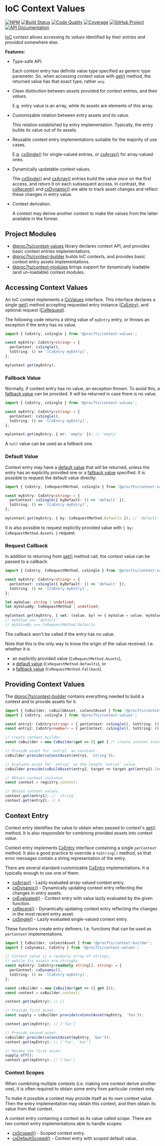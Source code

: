 IoC Context Values
==================

[![NPM][npm-image]][npm-url]
[![Build Status][build-status-img]][build-status-link]
[![Code Quality][quality-img]][quality-link]
[![Coverage][coverage-img]][coverage-link]
[![GitHub Project][github-image]][github-url]
[![API Documentation][api-docs-image]][api-docs-url]

[IoC] context allows accessing its _values_ identified by their _entries_ and _provided_ somewhere else. 

**Features:**

- Type-safe API.

  Each context entry has definite value type specified as generic type parameter. So, when accessing context value with
  [get()] method, the returned value has that exact type, rather `any`.

- Clean distinction between _assets_ provided for context entries, and their _values_.

  E.g. entry value is an array, while its assets are elements of this array.

- Customizable relation between entry assets and its value.

  This relation established by entry implementation. Typically, the entry builds its value out of its assets. 

- Reusable context entry implementations suitable for the majority of use cases.

  E.g. [cxSingle()] for single-valued entries, or [cxArray()] for array-valued ones.

- Dynamically updatable context values.

  The [cxSingle()] and [cxArray()] entries build the value _once_ on the first access, and return it on each subsequent
  access. In contrast, the [cxRecent()] and [cxDynamic()] are able to track asset changes and reflect these changes in
  entry value.

- Context derivation.

  A context may derive another context to make the values from the latter available in the former.

[npm-image]: https://img.shields.io/npm/v/@proc7ts/context-values.svg?logo=npm
[npm-url]: https://www.npmjs.com/package/@proc7ts/context-values
[build-status-img]: https://github.com/proc7ts/context-values/workflows/Build/badge.svg
[build-status-link]: https://github.com/proc7ts/context-values/actions?query=workflow:Build
[quality-img]: https://app.codacy.com/project/badge/Grade/69f604f1399d49d58f12202fce675048
[quality-link]: https://www.codacy.com/gh/proc7ts/context-values/dashboard?utm_source=github.com&utm_medium=referral&utm_content=proc7ts/context-values&utm_campaign=Badge_Grade
[coverage-img]: https://app.codacy.com/project/badge/Coverage/69f604f1399d49d58f12202fce675048
[coverage-link]: https://www.codacy.com/gh/proc7ts/context-values/dashboard?utm_source=github.com&utm_medium=referral&utm_content=proc7ts/context-values&utm_campaign=Badge_Coverage
[github-image]: https://img.shields.io/static/v1?logo=github&label=GitHub&message=project&color=informational
[github-url]: https://github.com/proc7ts/context-values
[api-docs-image]: https://img.shields.io/static/v1?logo=typescript&label=API&message=docs&color=informational
[api-docs-url]: https://proc7ts.github.io/context-values/
[IoC]: https://en.wikipedia.org/wiki/Inversion_of_control


Project Modules
---------------
  
- [@proc7ts/context-values] library declares context API, and provides basic context entries implementations.
- [@proc7ts/context-builder] builds IoC contexts, and provides basic context entry assets implementations.
- [@proc7ts/context-modules] brings support for dynamically loadable (and un-loadable) context modules.

[@proc7ts/context-builder]: https://www.npmjs.com/package/@proc7ts/context-builder
[@proc7ts/context-modules]: https://www.npmjs.com/package/@proc7ts/context-modules
[@proc7ts/context-values]: https://www.npmjs.com/package/@proc7ts/context-values


Accessing Context Values
------------------------

An IoC context implements a [CxValues] interface. This interface declares a single [get()] method accepting requested
entry instance ([CxEntry]), and optional request ([CxRequest]).

The following code returns a string value of `myEntry` entry, or throws an exception if the entry has no value.
```typescript
import { CxEntry, cxSingle } from '@proc7ts/context-values';

const myEntry: CxEntry<string> = { 
  perContext: cxSingle(),
  toString: () => '[CxEntry myEntry]',
};

myContext.get(myEntry);
```

[get()]: https://proc7ts.github.io/context-values/interfaces/CxValues.html#get
[CxEntry]: https://proc7ts.github.io/context-values/interfaces/CxEntry.html
[CxRequest]: https://proc7ts.github.io/context-values/interfaces/CxRequest.html
[CxValues]: https://proc7ts.github.io/context-values/interfaces/CxValues.html


### Fallback Value

Normally, if context entry has no value, an exception thrown. To avoid this, a [fallback value] can be provided. It will
be returned in case there is no value.

```typescript
import { CxEntry, cxSingle } from '@proc7ts/context-values';

const myEntry: CxEntry<string> = {
  perContext: cxSingle(),
  toString: () => '[CxEntry myEntry]',
};

myContext.get(myEntry, { or: 'empty' }); // 'empty'
```

A `null` value can be used as a fallback one.

[fallback value]: https://proc7ts.github.io/context-values/interfaces/CxRequest.html#or


### Default Value

Context entry may have a [default value] that will be returned, unless the entry has an explicitly provided one or a
[fallback value] specified. It is possible to request the default value directly:

```typescript
import { CxEntry, CxRequestMethod, cxSingle } from '@proc7ts/context-values';

const myEntry: CxEntry<string> = {
  perContext: cxSingle({ byDefault: () => 'default' }),
  toString: () => '[CxEntry myEntry]',
};

myContext.get(myEntry, { by: CxRequestMethod.Defaults }); // 'default'
```

It is also possible to request explicitly provided value with `{ by: CxRequestMethod.Assets }` request.

[default value]: https://proc7ts.github.io/context-values/interfaces/CxEntry.Definition.html#assignDefault


### Request Callback

In addition to returning from [get()] method call, the context value can be passed to a callback:

```typescript
import { CxEntry, CxRequestMethod, cxSingle } from '@proc7ts/context-values';

const myEntry: CxEntry<string> = {
  perContext: cxSingle({ byDefault: () => 'default' }),
  toString: () => '[CxEntry myEntry]',
};

let myValue: string | undefined;
let myValueBy: CxRequestMethod | undefined;

myContext.get(myEntry, { set: (value, by) => { myValue = value; myValueBy = my });
// myValue === 'default'
// myValueBy === CxRequestMethod.Defaults
```

The callback won't be called if the entry has no value.

Note that this is the only way to know the origin of the value received. I.e. whether it is

- an explicitly provided value (`CxRequestMethod.Assets`),
- a [default value] (`CxRequestMethod.Defaults`), or
- a [fallback value] (`CxRequestMethod.Fallback`).


Providing Context Values
------------------------

The [@proc7ts/context-builder] contains everything needed to build a context and to provide assets for it.

```typescript
import { CxBuilder, cxBuildAsset, cxConstAsset } from '@proc7ts/context-builder';
import { CxEntry, cxSingle } from '@proc7ts/context-values';

const entry1: CxEntry<string> = { perContext: cxSingle(), toString: () => '[CxEntry entry1]' };
const entry2: CxEntry<number> = { perContext: cxSingle(), toString: () => '[CxEntry entry2]' };

// Create context builder.
const cxBuilder = new CxBuilder(get => ({ get } /* create context instance with `get` method */));

// Provide asset for `entry1` as constant.
cxBuilder.provide(cxConstAsset(entry1, 'string'));

// Evaluate asset for `entry2` as the length `entry1` value.
cxBuilder.provide(cxBuildAsset(entry2, target => target.get(entry1).length))

// Obtain context instance.
const context = registry.context;

// Obtain context values.
context.get(entry1); // 'string'
context.get(entry2); // 6
```


Context Entry
-------------

Context entry identifies the value to obtain when passed to context's [get()] method. It is also responsible for
combining provided _assets_ into context _value_.

Context entry implements [CxEntry] interface containing a single `perContext` method. It also a good practice to
override a `toString()` method, so that error messages contain a string representation of the entry.

There are several standard customizable [CxEntry] implementations. It is typically enough to use one of them:

- [cxArray()] - Lazily evaluated array-valued context entry.
- [cxDynamic()] - Dynamically updating context entry reflecting the changes in entry assets.
- [cxEvaluated()] - Context entry with value lazily evaluated by the given function.
- [cxRecent()] - Dynamically updating context entry reflecting the changes in the most recent entry asset.
- [cxSingle()] - Lazily evaluated single-valued context entry.

These functions create entry definers. I.e. functions that can be used as `perContext` implementations.

[cxArray()]: https://proc7ts.github.io/context-values/modules.html#cxArray
[cxDynamic()]: https://proc7ts.github.io/context-values/modules.html#cxDynamic
[cxEvaluated()]: https://proc7ts.github.io/context-values/modules.html#cxEvaluated
[cxRecent()]: https://proc7ts.github.io/context-values/modules.html#cxRecent
[cxSingle()]: https://proc7ts.github.io/context-values/modules.html#cxSingle

```typescript
import { CxBuilder, cxConstAsset } from '@proc7ts/context-builder';
import { cxDynamic, CxEntry } from '@proc7ts/context-values';

// Context value is a readonly array of strings,
// wwhile its assets are stringhs.
const myEntry: CxEntry<readonly string[], string> = { 
  perContext: cxDynamic(),
  toString: () => '[CxEntry myEntry]',
};

const cxBuilder = new CxBuilder(get => ({ get }));
const context = cxBuilder.context;

context.get(myEntry); // []

// Provide first asset.
const supply = cxBuilder.provide(cxConstAsset(myEntry, 'foo'));

context.get(myEntry); // ['foo']

// Provide second asset.
cxBuilder.provide(cxConstAsset(myEntry, 'bar'));
context.get(myEntry); // ['foo', 'bar']

// Revoke the first asset.
supply.off();
context.get(myEntry); // ['bar']
```


### Context Scopes

When combining multiple contexts (i.e. making one context derive another one), it is often required to obtain some entry
from particular context only.

To make it possible a context may provide itself as its own context value. Then the entry implementation may obtain
this context, and then obtain its value from that context.

A context entry containing a context as its value called _scope_. There are two context entry implementations able to
handle scopes:

- [cxScoped()] - Scoped context entry.
- [cxDefaultScoped()] - Context entry with scoped default value. 

[cxDefaultScoped()]: https://proc7ts.github.io/context-values/modules.html#cxDefaultScoped
[cxScoped()]: https://proc7ts.github.io/context-values/modules.html#cxScoped
